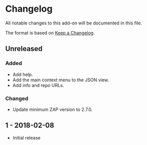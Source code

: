 # Changelog
All notable changes to this add-on will be documented in this file.

The format is based on [Keep a Changelog](https://keepachangelog.com/en/1.0.0/).

## Unreleased
### Added
- Add help.
- Add the main context menu to the JSON view.
- Add info and repo URLs.

### Changed
- Update minimum ZAP version to 2.7.0.

## 1 - 2018-02-08

- Initial release

